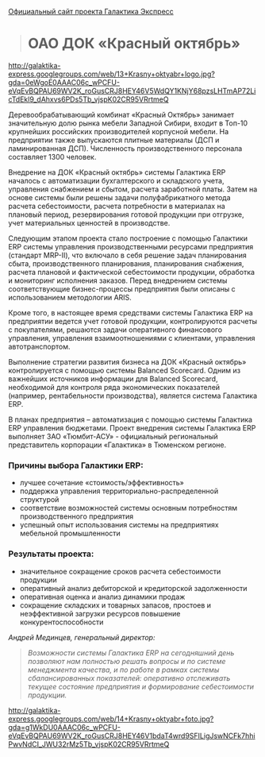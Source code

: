 [Официальный сайт проекта Галактика Экспресс](http://galaktika-express.ru/)

> # ОАО ДОК «Красный октябрь» #

http://galaktika-express.googlegroups.com/web/13+Krasny+oktyabr+logo.jpg?gda=0eWgoE0AAAC06c_wPCFU-eVqEvBQPAU69WV2K_roGusCRJ8HEY46V5WdQY1KNjY68pzsLHTmAP72LicTdEkl9_dAhxvs6PDs5Tb_vjspK02CR95VRrtmeQ

Деревообрабатывающий комбинат «Красный Октябрь» занимает значительную долю рынка мебели Западной Сибири, входит в Топ-10 крупнейших российских производителей корпусной мебели. На предприятии также выпускаются плитные материалы (ДСП и ламинированная ДСП). Численность производственного персонала составляет 1300 человек.

Внедрение на ДОК «Красный октябрь» системы Галактика ERP началось с автоматизации бухгалтерского и складского учета, управления снабжением и сбытом, расчета заработной платы. Затем на основе системы были решены задачи полуфабрикатного метода расчета себестоимости, расчета потребности в материалах на плановый период, резервирования готовой продукции при отгрузке, учет материальных ценностей в производстве.

Следующим этапом проекта стало построение с помощью Галактики ERP системы управления  производственными ресурсами предприятия (стандарт MRP-II), что включало в себя решение задач планирования сбыта, производственного планирования, планирования снабжения, расчета плановой и фактической себестоимости продукции, обработка и мониторинг исполнения заказов.
Перед внедрением системы соответствующие бизнес-процессы предприятия были описаны с использованием методологии ARIS.

Кроме того, в настоящее время средствами системы Галактика ERP на предприятии ведется учет готовой продукции, контролируются расчеты с покупателями, решаются задачи оперативного финансового управления, управления взаимоотношениями с клиентами, управления автотранспортом.

Выполнение стратегии развития бизнеса на ДОК «Красный октябрь» контролируется с помощью системы Balanced Scorecard. Одним из важнейших источников информации для Balanced Scorecard, необходимой для контроля ряда экономических показателей (например, рентабельности производства), является система Галактика ERP.

В планах предприятия – автоматизация с помощью системы Галактика ERP управления бюджетами.
Проект внедрения системы Галактика ERP выполняет ЗАО «Тюмбит-АСУ» - официальный региональный представитель корпорации «Галактика» в Тюменском регионе.

### Причины выбора Галактики ERP: ###

  * лучшее сочетание «стоимость/эффективность»
  * поддержка управления территориально-распределенной структурой
  * соответствие возможностей системы основным потребностям производственного предприятия
  * успешный опыт использования системы на предприятиях мебельной промышленности

### Результаты проекта: ###

  * значительное сокращение сроков расчета себестоимости продукции
  * оперативный анализ дебиторской и кредиторской задолженности
  * оперативная оценка и анализ динамики продаж
  * сокращение складских и товарных запасов, простоев и неэффективной загрузки ресурсов
повышение конкурентоспособности

_Андрей Мединцев, генеральный директор:_

> _Возможности системы Галактика ERP на сегодняшний день позволяют нам полностью решать вопросы и по системе менеджмента качества, и по работе в рамках системы сбалансированных показателей: оперативно отслеживать текущее состояние предприятия и формирование себестоимости продукции._

http://galaktika-express.googlegroups.com/web/14+Krasny+oktyabr+foto.jpg?gda=g1WkDU0AAAC06c_wPCFU-eVqEvBQPAU69WV2K_roGusCRJ8HEY46V1bdaT4wrd9SFILigJswNCFk7hhiPwvNdCI_JWU32rMz5Tb_vjspK02CR95VRrtmeQ